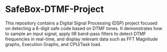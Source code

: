 # SafeBox-DTMF-Project
This repository contains a Digital Signal Processing (DSP) project focused on detecting a 6-digit safe code based on DTMF tones. It demonstrates how to sample an input signal, apply IIR band-pass filters to detect DTMF frequencies in real-time, and display relevant data such as FFT Magnitude graphs, Execution Graphs, and CPU/Task load.
